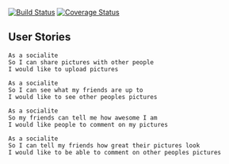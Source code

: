 [![Build Status](https://travis-ci.com/leoncross/instagram-challenge.svg?branch=master)](https://travis-ci.com/leoncross/instagram-challenge) [![Coverage Status](https://coveralls.io/repos/github/leoncross/instagram-challenge/badge.svg?branch=master)](https://coveralls.io/github/leoncross/instagram-challenge?branch=master)

## User Stories
```
As a socialite
So I can share pictures with other people
I would like to upload pictures

As a socialite
So I can see what my friends are up to
I would like to see other peoples pictures

As a socialite
So my friends can tell me how awesome I am
I would like people to comment on my pictures

As a socialite
So I can tell my friends how great their pictures look
I would like to be able to comment on other peoples pictures
```
